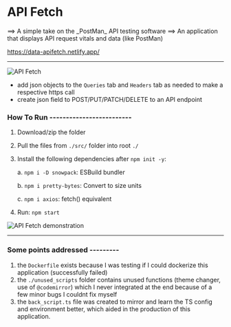 <h1>API Fetch</h1>
==> A simple take on the _PostMan_ API testing software
==> An application that displays API request vitals and data (like PostMan)

https://data-apifetch.netlify.app/
___________________________________________________________________
![API Fetch](https://github.com/bcd-kushal/PostUncle/assets/96081625/4f668d4f-5d03-4c99-ad3e-e50faa2b1051)


- add json objects to the `Queries` tab and `Headers` tab as needed to make a respective https call
- create json field to POST/PUT/PATCH/DELETE to an API endpoint 

### How To Run -------------------------
1. Download/zip the folder

2. Pull the files from `./src/` folder into root `./`

3. Install the following dependencies after `npm init -y`:

     a.  `npm i -D snowpack`: ESBuild bundler
   
     b.  `npm i pretty-bytes`: Convert to size units
   
     c.  `npm i axios`: fetch() equivalent
   
4. Run: `npm start`




![API Fetch demonstration](https://github.com/bcd-kushal/PostUncle/assets/96081625/8a790b96-594f-49c3-998a-a9afc3604edb)


   _____________________________________________________________________
   
### Some points addressed ---------
1. the `Dockerfile` exists because I was testing if I could dockerize this application (successfully failed)
2. the `./unused_scripts` folder contains unused functions (theme changer, use of `@codemirror`) which I never integrated at the end because of a few minor bugs I couldnt fix myself
3. the `back_script.ts` file was created to mirror and learn the TS config and environment better, which aided in the production of this application.

